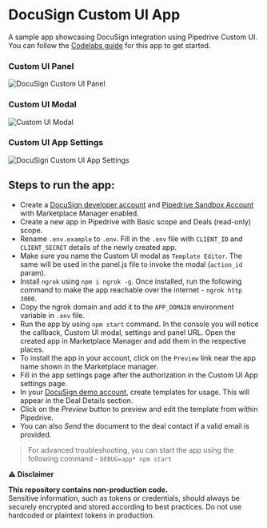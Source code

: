 # DocuSign Custom UI App

A sample app showcasing DocuSign integration using Pipedrive Custom UI. You can follow the [Codelabs guide](https://developers.pipedrive.com/tutorials/codelabs/docusign-contract-management-custom-ui-integration/index.htm?index=..%2F..index#0) for this app to get started.

### Custom UI Panel

![DocuSign Custom UI Panel](https://user-images.githubusercontent.com/19341550/186169010-6c337710-f89b-4baa-b25f-c889c8972ea7.png)

### Custom UI Modal

![Custom UI Modal](https://user-images.githubusercontent.com/19341550/186170582-7da68926-baa9-4abe-93dd-a2b33b801d52.png)

### Custom UI App Settings

![DocuSign Custom UI App Settings](https://user-images.githubusercontent.com/19341550/186170594-9ebab884-68cb-4188-8d7b-17c24242cbc2.png)

## Steps to run the app:

- Create a [DocuSign developer account](https://developers.docusign.com/platform/account/) and [Pipedrive Sandbox Account](https://developers.pipedrive.com/start-here) with Marketplace Manager enabled.
- Create a new app in Pipedrive with Basic scope and Deals (read-only) scope.
- Rename `.env.example` to `.env`. Fill in the `.env` file with `CLIENT_ID` and `CLIENT_SECRET` details of the newly created app.
- Make sure you name the Custom UI modal as `Template Editor`. The same will be used in the panel.js file to invoke the modal (`action_id` param).
- Install `ngrok` using `npm i ngrok -g`. Once installed, run the following command to make the app reachable over the internet - `ngrok http 3000`.
- Copy the ngrok domain and add it to the `APP_DOMAIN` environment variable in `.env` file.
- Run the app by using `npm start` command. In the console you will notice the callback, Custom UI modal, settings and panel URL. Open the created app in Marketplace Manager and add them in the respective places.
- To install the app in your account, click on the `Preview` link near the app name shown in the Marketplace manager.
- Fill in the app settings page after the authorization in the Custom UI App settings page.
- In your [DocuSign demo account](https://admindemo.docusign.com/), create templates for usage. This will appear in the Deal Details section.
- Click on the _Preview_ button to preview and edit the template from within Pipedrive.
- You can also _Send_ the document to the deal contact if a valid email is provided.

> For advanced troubleshooting, you can start the app using the following command - `DEBUG=app* npm start`

⚠️ **Disclaimer**

**This repository contains non-production code.**\
Sensitive information, such as tokens or credentials, should always be securely encrypted and stored according to best practices. Do not use hardcoded or plaintext tokens in production.

